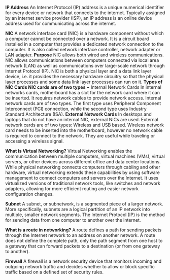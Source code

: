 **IP Address**
An Internet Protocol (IP) address is a unique numerical identifier for every device or network that connects to the internet. Typically assigned by an internet service provider (ISP), an IP address is an online device address used for communicating across the internet.

**NIC**
A network interface card (NIC) is a hardware component without which a computer cannot be connected over a network. It is a circuit board installed in a computer that provides a dedicated network connection to the computer. It is also called network interface controller, network adapter or LAN adapter.
**Purpose**
NIC allows both wired and wireless communications.
NIC allows communications between computers connected via local area network (LAN) as well as communications over large-scale network through Internet Protocol (IP).
NIC is both a physical layer and a data link layer device, i.e. it provides the necessary hardware circuitry so that the physical layer processes and some data link layer processes can run on it.
**Types of NIC Cards
NIC cards are of two types −**
Internal Network Cards
In internal networks cards, motherboard has a slot for the network card where it can be inserted. It requires network cables to provide network access. Internal network cards are of two types. The first type uses Peripheral Component Interconnect (PCI) connection, while the second type uses Industry Standard Architecture (ISA).
**External Network Cards**
In desktops and laptops that do not have an internal NIC, external NICs are used. External network cards are of two types: Wireless and USB based. Wireless network card needs to be inserted into the motherboard, however no network cable is required to connect to the network. They are useful while traveling or accessing a wireless signal.

**What is Virtual Networking?**
Virtual Networking enables the communication between multiple computers, virtual machines (VMs), virtual servers, or other devices across different office and data center locations. While physical networking connects computers through cabling and other hardware, virtual networking extends these capabilities by using software management to connect computers and servers over the Internet. It uses virtualized versions of traditional network tools, like switches and network adapters, allowing for more efficient routing and easier network configuration changes.

**Subnet**
A subnet, or subnetwork, is a segmented piece of a larger network. More specifically, subnets are a logical partition of an IP network into multiple, smaller network segments. The Internet Protocol (IP) is the method for sending data from one computer to another over the internet.

**What is a route in networking?**
A route defines a path for sending packets through the Internet network to an address on another network. A route does not define the complete path, only the path segment from one host to a gateway that can forward packets to a destination (or from one gateway to another).

**Firewall**
A firewall is a network security device that monitors incoming and outgoing network traffic and decides whether to allow or block specific traffic based on a defined set of security rules.



